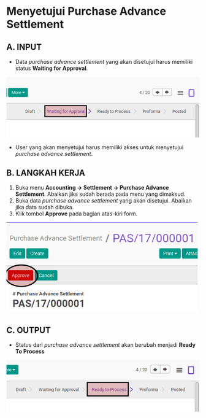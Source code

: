 # Menyetujui Purchase Advance Settlement

## A. INPUT

* Data *purchase advance settlement* yang akan disetujui harus memiliki status **Waiting for Approval**.

![](../../img/purchase-advance-settlement/status-waiting-for-approval.png)

* User yang akan menyetujui harus memiliki akses untuk menyetujui *purchase advance settlement*.

## B. LANGKAH KERJA

1. Buka menu **Accounting -> Settlement -> Purchase Advance Settlement**. Abaikan jika sudah berada pada menu yang dimaksud.
2. Buka data *purchase advance settlement* yang akan disetujui. Abaikan jika data sudah dibuka.
3. Klik tombol **Approve** pada bagian atas-kiri form.

![](../../img/purchase-advance-settlement/tombol-approve.png)

## C. OUTPUT

* Status dari *purchase advance settlement* akan berubah menjadi **Ready To Process**

![](../../img/purchase-advance-settlement/status-ready-to-process.png)
